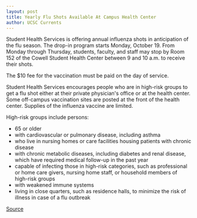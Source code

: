 ```yaml
---
layout: post
title: Yearly Flu Shots Available At Campus Health Center
author: UCSC Currents
---
```


Student Health Services is offering annual influenza shots in anticipation of the flu season. The drop-in program starts Monday, October 19. From Monday through Thursday, students, faculty, and staff may stop by Room 152 of the Cowell Student Health Center between 9 and 10 a.m. to receive their shots.

The $10 fee for the vaccination must be paid on the day of service.

Student Health Services encourages people who are in high-risk groups to get a flu shot either at their private physician's office or at the health center. Some off-campus vaccination sites are posted at the front of the health center. Supplies of the influenza vaccine are limited.

High-risk groups include persons:
* 65 or older
* with cardiovascular or pulmonary disease, including asthma
* who live in nursing homes or care facilities housing patients with chronic disease
* with chronic metabolic diseases, including diabetes and renal disease, which have required medical follow-up in the past year
* capable of infecting those in high-risk categories, such as professional or home care givers, nursing home staff, or household members of high-risk groups
* with weakened immune systems
* living in close quarters, such as residence halls, to minimize the risk of illness in case of a flu outbreak

[Source](http://www1.ucsc.edu/oncampus/currents/98-99/10-19/flu.htm "Permalink to Annual flu shots available: 10-19-98")

